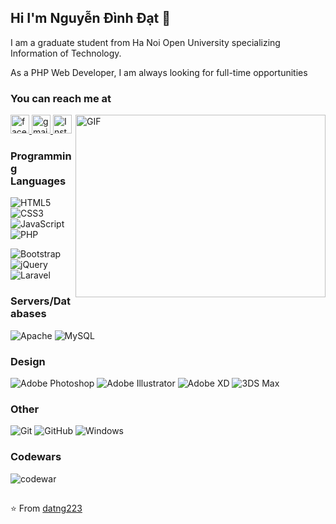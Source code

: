 ## Hi I'm Nguyễn Đình Đạt 👋

I am a graduate student from Ha Noi Open University specializing Information of Technology.

As a PHP Web Developer, I am always looking for full-time opportunities

### You can reach me at ###  
<a href="https://www.facebook.com/bi.my.14/">
  <img src="https://www.vectorlogo.zone/logos/facebook/facebook-tile.svg" alt="facebook logo" height="30" width="30">
</a> 

<a href="mailto:datnguyenit.223@gmail.com">
  <img src="https://www.vectorlogo.zone/logos/gmail/gmail-icon.svg" alt="gmail logo" height="30" width="30">
</a> 
  
<a href="https://www.instagram.com/datteddybear22/">
  <img src="https://www.vectorlogo.zone/logos/instagram/instagram-icon.svg" alt="Instagram Profile" height="30" width="30">
</a> 

<img align="right" alt="GIF" src="https://raw.githubusercontent.com/abhisheknaiidu/abhisheknaiidu/master/code.gif" width="400" height="292" />

### Programming Languages ###
![HTML5](https://img.shields.io/badge/-HTML5-%23E44D27?style=flat-square&logo=html5&logoColor=ffffff)
![CSS3](https://img.shields.io/badge/-CSS3-%231572B6?style=flat-square&logo=css3)
![JavaScript](https://img.shields.io/badge/-JavaScript-%23F7DF1C?style=flat-square&logo=javascript&logoColor=000000&labelColor=%23F7DF1C&color=%23FFCE5A)
![PHP](https://img.shields.io/badge/PHP-%23777BB4.svg?&style=flat-square&logo=PHP&logoColor=white)


![Bootstrap](https://img.shields.io/badge/Bootstrap%20-%23563D7C.svg?&style=flat-square&logo=Bootstrap&logoColor=white)
![jQuery](https://img.shields.io/badge/JQuery%20-%230769AD.svg?&style=flat-square&logo=JQuery&logoColor=white)
![Laravel](https://img.shields.io/badge/Laravel%20-%23FF2D20.svg?&style=flat-square&logo=Laravel&logoColor=white)

### Servers/Databases ###
![Apache](https://img.shields.io/badge/Apache%20-%23D42029.svg?&style=flat-square&logo=Apache&logoColor=white)
![MySQL](https://img.shields.io/badge/MySQL-%2300f.svg?&style=flat-square&logo=MySQL&logoColor=white)

### Design ###
![Adobe Photoshop](https://img.shields.io/badge/Adobe%20Photoshop%20-%2331A8FF.svg?&style=flat-square&logo=Adobe%20Photoshop&logoColor=white)
![Adobe Illustrator](https://img.shields.io/badge/Adobe%20Illustrator%20-%23FF9A00.svg?&style=flat-square&logo=Adobe%20Illustrator&logoColor=white)
![Adobe XD](https://img.shields.io/badge/Adobe%20Xd%20-%23FF26BE.svg?&style=flat-square&logo=Adobe%20Xd&logoColor=white)
![3DS Max](https://img.shields.io/badge/-3DS%20Max-brightgreen)

### Other ###
![Git](https://img.shields.io/badge/Git%20-%23F05033.svg?&style=flat-square&logo=Git&logoColor=white)
![GitHub](https://img.shields.io/badge/GitHub%20-%23121011.svg?&style=flat-square&logo=GitHub&logoColor=white)
![Windows](https://img.shields.io/badge/Windows-0078D6?style=flat-square&logo=Windows&logoColor=white)

### Codewars ###
![codewar](https://www.codewars.com/users/dat23397/badges/small)

##
⭐️ From [datng223](https://github.com/datng223)
